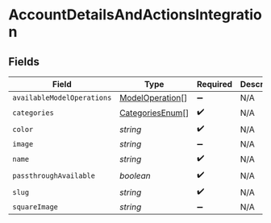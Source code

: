 # AccountDetailsAndActionsIntegration


## Fields

| Field                                                     | Type                                                      | Required                                                  | Description                                               |
| --------------------------------------------------------- | --------------------------------------------------------- | --------------------------------------------------------- | --------------------------------------------------------- |
| `availableModelOperations`                                | [ModelOperation](../../models/shared/modeloperation.md)[] | :heavy_minus_sign:                                        | N/A                                                       |
| `categories`                                              | [CategoriesEnum](../../models/shared/categoriesenum.md)[] | :heavy_check_mark:                                        | N/A                                                       |
| `color`                                                   | *string*                                                  | :heavy_check_mark:                                        | N/A                                                       |
| `image`                                                   | *string*                                                  | :heavy_minus_sign:                                        | N/A                                                       |
| `name`                                                    | *string*                                                  | :heavy_check_mark:                                        | N/A                                                       |
| `passthroughAvailable`                                    | *boolean*                                                 | :heavy_check_mark:                                        | N/A                                                       |
| `slug`                                                    | *string*                                                  | :heavy_check_mark:                                        | N/A                                                       |
| `squareImage`                                             | *string*                                                  | :heavy_minus_sign:                                        | N/A                                                       |